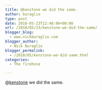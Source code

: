```yaml
---
title: @kenstone we did the same.
author: buraglio
type: post
date: 2010-05-23T12:48:00+00:00
url: /2010/05/23/kenstone-we-did-the-same/
blogger_blog:
  - www.nickburaglio.com
blogger_author:
  - Nick Buraglio
blogger_permalink:
  - /2010/05/kenstone-we-did-same.html
categories:
  - The firehose

---
```

@[kenstone][1] we did the same.

 [1]: http://twitter.com/kenstone